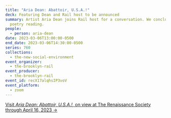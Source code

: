 ```yaml
---
title: "Aria Dean: Abattoir, U.S.A.!"
deck: Featuring Dean and Rail host to be announced
summary: Artist Aria Dean joins Rail host for a conversation. We conclude with a
  poetry reading.
people:
  - person: aria-dean
date: 2023-03-06T13:00:00-0500
end_date: 2023-03-06T14:30:00-0500
series: 760
collections:
  - the-new-social-environment
event_organizer:
  - the-brooklyn-rail
event_producer:
  - the-brooklyn-rail
event_id: recX17alqhsIP3voV
event_platform:
  - zoom
---
```

[V﻿isit *Aria Dean: Abattoir, U.S.A.!*, on view at The Renaissance Society through April 16, 2023 →](https://renaissancesociety.org/exhibitions/550/aria-dean-abattoir-usa/)